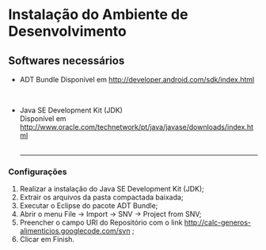 # Instalação do Ambiente de Desenvolvimento #

## Softwares necessários ##

  * ADT Bundle
Disponível em http://developer.android.com/sdk/index.html
<br>
<ul><li>Java SE Development Kit (JDK)<br>
Disponível em<br>
<a href='http://www.oracle.com/technetwork/pt/java/javase/downloads/index.html'>http://www.oracle.com/technetwork/pt/java/javase/downloads/index.html</a>
<br><br>
<hr /></li></ul>

<h3>Configurações</h3>
<ol><li>Realizar a instalação do Java SE Development Kit (JDK);<br>
</li><li>Extrair os arquivos da pasta compactada baixada;<br>
</li><li>Executar o Eclipse do pacote ADT Bundle;<br>
</li><li>Abrir o menu File -> Import -> SNV -> Project from SNV;<br>
</li><li>Preencher o campo URI do Repositório com o link <a href='http://calc-generos-alimenticios.googlecode.com/svn'>http://calc-generos-alimenticios.googlecode.com/svn</a> ;<br>
</li><li>Clicar em Finish.